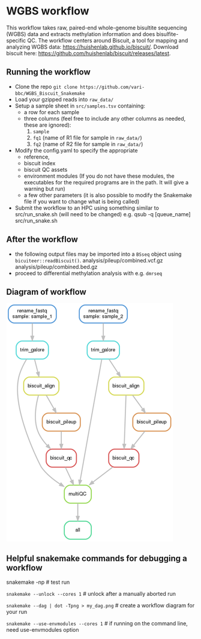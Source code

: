 # WGBS workflow

This workflow takes raw, paired-end whole-genome bisultite sequencing (WGBS) data and extracts methylation information and does bisulfite-specific QC.
The workflow centers around Biscuit, a tool for mapping and analyzing WGBS data: https://huishenlab.github.io/biscuit/. Download biscuit here: https://github.com/huishenlab/biscuit/releases/latest.

## Running the workflow
+ Clone the repo `git clone https://github.com/vari-bbc/WGBS_Biscuit_Snakemake`
+ Load your gzipped reads into `raw_data/`
+ Setup a sample sheet in `src/samples.tsv` containing:
	+ a row for each sample
	+ three columns (feel free to include any other columns as needed, these are ignored):
		1. `sample`
		2. `fq1` (name of R1 file for sample in `raw_data/`)
		3. `fq2` (name of R2 file for sample in `raw_data/`)
+ Modify the config.yaml to specify the appropriate 
	+ reference, 
	+ biscuit index
	+ biscuit QC assets
	+ environment modules (If you do not have these modules, the executables for the required programs are in the path. It will give a warning but run)
	+ a few other parameters (it is also possible to modify the Snakemake file if you want to change what is being called)
+ Submit the workflow to an HPC using something similar to src/run_snake.sh (will need to be changed)
		e.g. qsub -q [queue_name] src/run_snake.sh

## After the workflow
+ the following output files may be imported into a `BSseq` object using `bicuiteer::readBiscuit()`.
		analysis/pileup/combined.vcf.gz
		analysis/pileup/combined.bed.gz
+ proceed to differential methylation analysis with e.g. `dmrseq`

## Diagram of workflow
![workflow diagram](bin/DAG.png)

## Helpful snakemake commands for debugging a workflow

snakemake -np # test run

`snakemake --unlock --cores 1` # unlock after a manually aborted run

`snakemake --dag | dot -Tpng > my_dag.png` # create a workflow diagram for your run

`snakemake --use-envmodules --cores 1` # if running on the command line, need use-envmodules option


